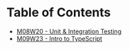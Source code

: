 # Table of Contents

* [M08W20 - Unit & Integration Testing](/m08w20-1/)
* [M09W23 - Intro to TypeScript](/m09w23-2/)
